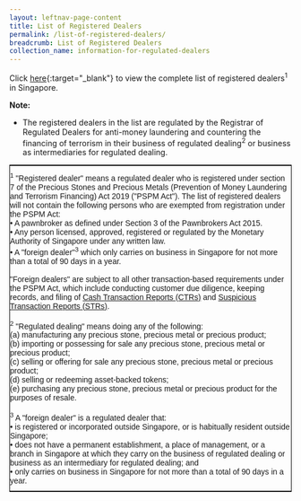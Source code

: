 ```yaml
---
layout: leftnav-page-content
title: List of Registered Dealers
permalink: /list-of-registered-dealers/
breadcrumb: List of Registered Dealers
collection_name: information-for-regulated-dealers
---
```


Click [here](/images/List%20of%20Registered%20Dealers.pdf){:target="_blank"} to view the complete list of registered dealers<sup>1</sup> in Singapore.

**Note:**

* The registered dealers in the list are regulated by the Registrar of Regulated Dealers for anti-money laundering and countering the financing of terrorism in their business of regulated dealing<sup>2</sup> or business as intermediaries for regulated dealing.

<style type="text/css">
.tg  {border-collapse:collapse;border-spacing:0;border-width:1px;border-style:solid;border-color:black;margin:0px auto;}
.tg td{font-family:Arial, sans-serif;font-size:14px;padding:10px 0px;border-style:solid;border-width:0px;overflow:hidden;word-break:normal;}
.tg th{font-family:Arial, sans-serif;font-size:14px;font-weight:normal;padding:10px 0px;border-style:solid;border-width:0px;overflow:hidden;word-break:normal;}
.tg .tg-0pky{border-color:inherit;text-align:left;vertical-align:top}
@media screen and (max-width: 767px) {.tg {width: auto !important;}.tg col {width: auto !important;}.tg-wrap {overflow-x: auto;-webkit-overflow-scrolling: touch;margin: auto 0px;}}</style>
<div class="tg-wrap"><table class="tg">
  <tr>
    <td class="tg-0pky"><sup>1</sup> "Registered dealer" means a regulated dealer who is registered under section 7 of the Precious Stones and Precious Metals (Prevention of Money Laundering and Terrorism Financing) Act 2019 ("PSPM Act"). The list of registered dealers will not contain the following persons who are exempted from registration under the PSPM Act:<br> • A pawnbroker as defined under Section 3 of the Pawnbrokers Act 2015.<br> • Any person licensed, approved, registered or regulated by the Monetary Authority of Singapore under any written law.<br> • A "foreign dealer"<sup>3</sup> which only carries on business in Singapore for not more than a total of 90 days in a year.<br><br>"Foreign dealers" are subject to all other transaction-based requirements under the PSPM Act, which include conducting customer due diligence, keeping records, and filing of <a href="https://www.police.gov.sg/about-us/organisational-structure/specialist-staff-departments/commercial-affairs-department/aml-cft/suspicious-transaction-reporting-office/cash-transaction-reporting">Cash Transaction Reports (CTRs)</a> and <a href="https://www.police.gov.sg/about-us/organisational-structure/specialist-staff-departments/commercial-affairs-department/aml-cft/suspicious-transaction-reporting-office/suspicious-transaction-reporting#content">Suspicious Transaction Reports (STRs)</a>.<br><br> <sup>2</sup> "Regulated dealing" means doing any of the following:<br> (a) manufacturing any precious stone, precious metal or precious product;<br> (b) importing or possessing for sale any precious stone, precious metal or precious product;<br> (c) selling or offering for sale any precious stone, precious metal or precious product;<br> (d) selling or redeeming asset-backed tokens;<br> (e) purchasing any precious stone, precious metal or precious product for the purposes of resale. <br><br> <sup>3</sup> A "foreign dealer" is a regulated dealer that:<br> • is registered or incorporated outside Singapore, or is habitually resident outside Singapore;<br> • does not have a permanent establishment, a place of management, or a branch in Singapore at which they carry on the business of regulated dealing or business as an intermediary for regulated dealing; and<br> • only carries on business in Singapore for not more than a total of 90 days in a year.<br></td>
  </tr>
</table></div>
